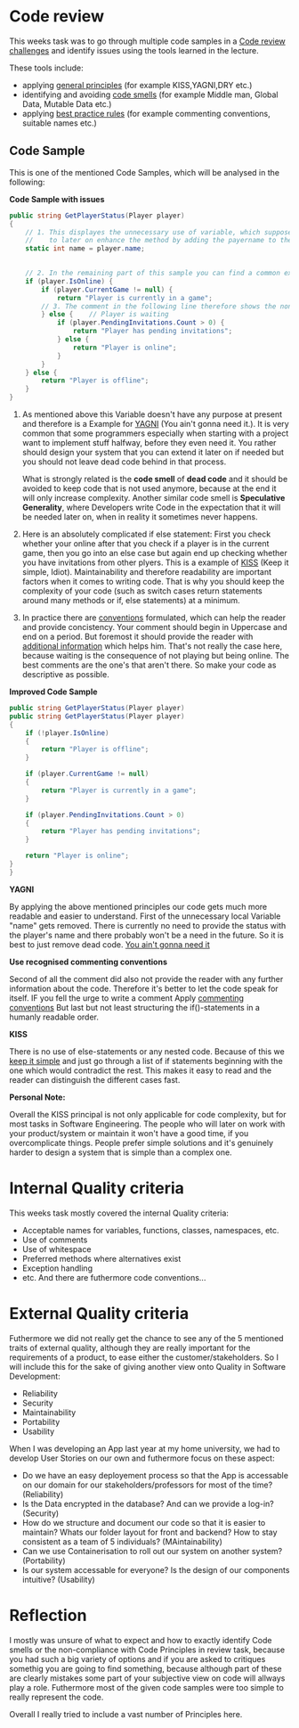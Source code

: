 # Code review

This weeks task was to go through multiple code samples in a [Code review challenges](https://forms.office.com/e/m5ddNd4dNX)
and identify issues using the tools learned in the lecture. 

These tools include:
 * applying [general principles](https://github.com/edinburgh-napier/SET09102/blob/main/notes/05_quality_code.md#software-engineering-principles) (for example KISS,YAGNI,DRY etc.)
 * identifying and avoiding [code smells](https://github.com/edinburgh-napier/SET09102/blob/main/notes/05_quality_code.md#code-smells) (for example Middle man, Global Data, Mutable Data etc.)
 * applying [best practice rules](https://github.com/edinburgh-napier/SET09102/blob/main/notes/05_quality_code.md#use-meaningful-names) (for example commenting conventions, suitable names etc.) 


## Code Sample

This is one of the mentioned Code Samples, which will be analysed 
in the following:


**Code Sample with issues**

```cs
public string GetPlayerStatus(Player player)
{
    // 1. This displayes the unnecessary use of variable, which supposedly is meant 
    //    to later on enhance the method by adding the payername to the returned String.
    static int name = player.name;
    

    // 2. In the remaining part of this sample you can find a common example of complicated and confusing if else statements.
    if (player.IsOnline) {
        if (player.CurrentGame != null) {
            return "Player is currently in a game";
        // 3. The comment in the following line therefore shows the non-application of comment conventions.
        } else {    // Player is waiting
            if (player.PendingInvitations.Count > 0) {
                return "Player has pending invitations";
            } else {
                return "Player is online";
            }
        }
    } else {
        return "Player is offline";
    }
}
```

1. As mentioned above this Variable doesn't have any purpose at present
   and therefore is a Example for [YAGNI](https://en.wikipedia.org/wiki/You_aren%27t_gonna_need_it) (You ain't gonna need it.).
   It is very common that some programmers especially when starting with a project
   want to implement stuff halfway, before they even need it. You rather should 
   design your system that you can extend it later on if needed but you should not
   leave dead code behind in that process.

   What is strongly related is the **code smell** of **dead code** and it should be avoided to keep code that is not used anymore, because at the end it will only increase complexity.
   Another similar code smell is **Speculative Generality**, where Developers write Code in the expectation that it will be needed later on, when in reality it sometimes never happens.

3. Here is an absolutely complicated if else statement:
   First you check whether your online after that you check if a player is in the current game, 
   then you go into an else case but again end up checking whether you have invitations from other plyers.
   This is a example of [KISS](https://en.wikipedia.org/wiki/KISS_principle) (Keep it simple, Idiot).
   Maintainability and therefore readability are important factors when it comes to writing code.
   That is why you should keep the complexity of your code (such as switch cases return statements 
   around many methods or if, else statements) at a minimum.

4. In practice there are [conventions](https://learn.microsoft.com/en-us/dotnet/csharp/fundamentals/coding-style/coding-conventions#comment-style) formulated, which can help the reader and provide concistency.
   Your comment should begin in Uppercase and end on a period. But foremost it should provide
   the reader with [additional information](https://github.com/edinburgh-napier/SET09102/blob/main/notes/05_quality_code.md#comments) which helps him. That's not really the case here, because 
   waiting is the consequence of not playing but being online. The best comments are the one's that aren't there.
   So make your code as descriptive as possible.

**Improved Code Sample**

```cs
public string GetPlayerStatus(Player player)
public string GetPlayerStatus(Player player)
{
    if (!player.IsOnline)
    {
        return "Player is offline";
    }

    if (player.CurrentGame != null)
    {
        return "Player is currently in a game";
    }

    if (player.PendingInvitations.Count > 0)
    {
        return "Player has pending invitations";
    }

    return "Player is online";
}
}
```

**YAGNI**

By applying the above mentioned principles our code gets much more readable and easier to understand.
First of the unnecessary local Variable "name" gets removed. There is currently no need to provide 
the status with the player's name and there probably won't be a need in the future. So it is best to just remove 
dead code. [You ain't gonna need it](https://en.wikipedia.org/wiki/You_aren%27t_gonna_need_it)

**Use recognised commenting conventions**

Second of all the comment did also not provide the reader with any further information about the code.
Therefore it's better to let the code speak for itself.
IF you fell the urge to write a comment Apply [commenting conventions](https://learn.microsoft.com/en-us/dotnet/csharp/fundamentals/coding-style/coding-conventions#comment-style)
But last but not least structuring the if()-statements in a humanly readable order.

**KISS**

There is no use of else-statements or any nested code. Because of this we [keep it simple](https://en.wikipedia.org/wiki/KISS_principle) and just go through a
list of if statements beginning with the one which would contradict the rest. This makes it easy to 
read and the reader can distinguish the different cases fast. 

**Personal Note:**

Overall the KISS principal is not only 
applicable for code complexity, but for most tasks in Software Engineering.
The people who will later on work with your product/system or maintain it won't have a good time,
if you overcomplicate things.
People prefer simple solutions and it's genuinely harder to design a system that is simple
than a complex one.

# Internal Quality criteria

This weeks task mostly covered the internal Quality criteria:
* Acceptable names for variables, functions, classes, namespaces, etc.
* Use of comments
* Use of whitespace
* Preferred methods where alternatives exist
* Exception handling
* etc.
And there are futhermore code conventions...

# External Quality criteria
Futhermore we did not really get the chance to see any of the 5 mentioned traits of external quality, although they are really important for the requirements of a product, to ease either the customer/stakeholders. So I will include this for the sake of giving another view onto Quality in Software Development:
 * Reliability
 * Security
 * Maintainability
 * Portability
 * Usability

When I was developing an App last year at my home university, we had to develop User Stories on our own and futhermore focus on these aspect: 
* Do we have an easy deployement process so that the App is accessable on our domain for our stakeholders/professors for most of the time? (Reliability)
* Is the Data encrypted in the database? And can we provide a log-in? (Security)
* How do we structure and document our code so that it is easier to maintain? Whats our folder layout for front and backend? How to stay consistent as a team of 5 individuals? (MAintainability)
* Can we use Containerisation to roll out our system on another system? (Portability)
* Is our system accessable for everyone? Is the design of our components intuitive? (Usability)

# Reflection 
I mostly was unsure of what to expect and how to exactly identify Code smells or the non-compliance with Code Principles in review task, because you had such a big variety of options and if you are asked to critiques somethig you are going to find something, because although part of these are clearly mistakes some part of your subjective view on code will allways play a role. Futhermore most of the given code samples were too simple to really represent the code.

Overall I really tried to include a vast number of Principles here.
